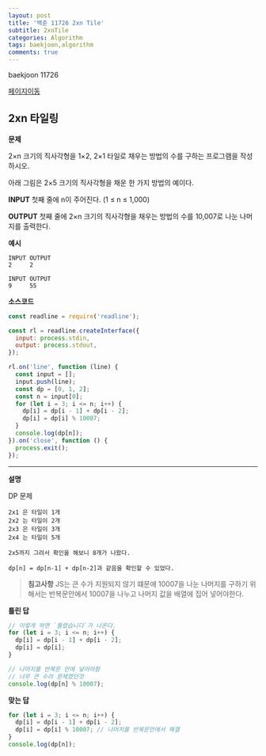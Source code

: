 ```yaml
---
layout: post
title: '백준 11726 2xn Tile'
subtitle: 2xnTile
categories: Algorithm
tags: baekjoon,algorithm
comments: true
---
```


baekjoon 11726

[페이지이동](https://www.acmicpc.net/problem/11726)

## 2xn 타일링

**문제**

2×n 크기의 직사각형을 1×2, 2×1 타일로 채우는 방법의 수를 구하는 프로그램을 작성하시오.

아래 그림은 2×5 크기의 직사각형을 채운 한 가지 방법의 예이다.

**INPUT**
첫째 줄에 n이 주어진다. (1 ≤ n ≤ 1,000)

**OUTPUT**
첫째 줄에 2×n 크기의 직사각형을 채우는 방법의 수를 10,007로 나눈 나머지를 출력한다.

**예시**

```
INPUT OUTPUT
2     2

INPUT OUTPUT
9     55
```

**소스코드**

```js
const readline = require('readline');

const rl = readline.createInterface({
  input: process.stdin,
  output: process.stdout,
});

rl.on('line', function (line) {
  const input = [];
  input.push(line);
  const dp = [0, 1, 2];
  const n = input[0];
  for (let i = 3; i <= n; i++) {
    dp[i] = dp[i - 1] + dp[i - 2];
    dp[i] = dp[i] % 10007;
  }
  console.log(dp[n]);
}).on('close', function () {
  process.exit();
});
```

---

**설명**

DP 문제

```
2x1 은 타일이 1개
2x2 는 타일이 2개
2x3 은 타일이 3개
2x4 는 타일이 5개

2x5까지 그려서 확인을 해보니 8개가 나왔다.

dp[n] = dp[n-1] + dp[n-2]과 같음을 확인할 수 있었다.

```

> **침고사항**
> JS는 큰 수가 지원되지 않기 떄문에 10007을 나눈 나머지를 구하기 위해서는 반복문안에서 10007을 나누고 나머지 값을 배열에 집어 넣어야한다.

**틀린 답**

```js
// 이렇게 하면 `틀렸습니다`가 나온다.
for (let i = 3; i <= n; i++) {
  dp[i] = dp[i - 1] + dp[i - 2];
  dp[i] = dp[i];
}

// 나머지를 반복문 안에 넣어야함
// 너무 큰 수라 문제였던것
console.log(dp[n] % 10007);
```

**맞는 답**

```js
for (let i = 3; i <= n; i++) {
  dp[i] = dp[i - 1] + dp[i - 2];
  dp[i] = dp[i] % 10007; // 나머지를 반복문안에서 해결
}
console.log(dp[n]);
```
